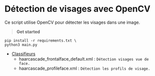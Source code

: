# Détection de visages avec OpenCV
Ce script utilise OpenCV pour détecter les visages dans une image.

> **Get started**
``` shell
pip install -r requirements.txt \
python3 main.py
```
+ <ins>Classifieurs</ins>
    + haarcascade_frontalface_default.xml : `Détection visages vue de face.`
    + haarcascade_profileface.xml : `Détection les profils de visage.`

